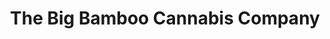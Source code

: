 ---
title: "The Big Bamboo Cannabis Company"
url: /ottawa/the-big-bamboo-cannabis-company/
shop: Hanf
---